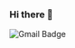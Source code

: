 ### Hi there 👋
<img src="https://camo.githubusercontent.com/26989c7f878f2e886c593beafa4851d434de644b02c392b54b774f58e1e430ef/68747470733a2f2f696d672e736869656c64732e696f2f62616467652f2d73616e6764746840676d61696c2e636f6d2d6331343433383f7374796c653d666c6174266c6f676f3d476d61696c266c6f676f436f6c6f723d7768697465266c696e6b3d6d61696c746f3a73616e6764746840676d61696c2e636f6d" alt="Gmail Badge" data-canonical-src="https://img-premium.flaticon.com/png/512/2875/2875435.png?token=exp=1633054181~hmac=45f39a1092357c65dfdd725ec5054811?style=flat&amp;logo=Gmail&amp;logoColor=white&amp;link=mailto:chauminhphuc1994it@gmail.com" style="max-width: 100%;">
<!--
**minhphuc010194/minhphuc010194** is a ✨ _special_ ✨ repository because its `README.md` (this file) appears on your GitHub profile.

Here are some ideas to get you started:

- 🔭 I’m currently working on ...
- 🌱 I’m currently learning ...
- 👯 I’m looking to collaborate on ...
- 🤔 I’m looking for help with ...
- 💬 Ask me about ...
- 📫 How to reach me: ...
- 😄 Pronouns: ...
- ⚡ Fun fact: ...
-->
